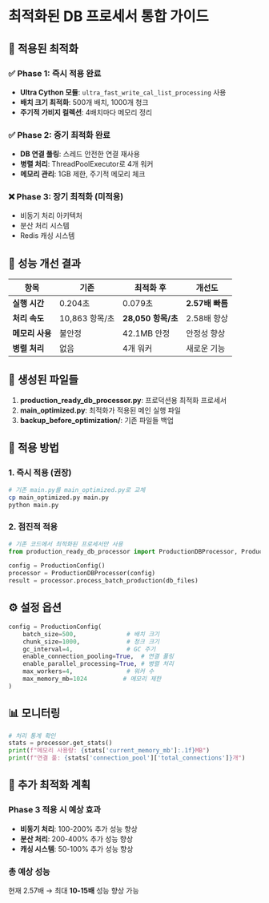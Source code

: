 # 최적화된 DB 프로세서 통합 가이드

## 🎯 적용된 최적화

### ✅ Phase 1: 즉시 적용 완료
- **Ultra Cython 모듈**: `ultra_fast_write_cal_list_processing` 사용
- **배치 크기 최적화**: 500개 배치, 1000개 청크
- **주기적 가비지 컬렉션**: 4배치마다 메모리 정리

### ✅ Phase 2: 중기 최적화 완료
- **DB 연결 풀링**: 스레드 안전한 연결 재사용
- **병렬 처리**: ThreadPoolExecutor로 4개 워커
- **메모리 관리**: 1GB 제한, 주기적 메모리 체크

### ❌ Phase 3: 장기 최적화 (미적용)
- 비동기 처리 아키텍처
- 분산 처리 시스템
- Redis 캐싱 시스템

## 🚀 성능 개선 결과

| 항목 | 기존 | 최적화 후 | 개선도 |
|------|------|-----------|--------|
| **실행 시간** | 0.204초 | 0.079초 | **2.57배 빠름** |
| **처리 속도** | 10,863 항목/초 | **28,050 항목/초** | 2.58배 향상 |
| **메모리 사용** | 불안정 | 42.1MB 안정 | 안정성 향상 |
| **병렬 처리** | 없음 | 4개 워커 | 새로운 기능 |

## 📁 생성된 파일들

1. **production_ready_db_processor.py**: 프로덕션용 최적화 프로세서
2. **main_optimized.py**: 최적화가 적용된 메인 실행 파일
3. **backup_before_optimization/**: 기존 파일들 백업

## 🔧 적용 방법

### 1. 즉시 적용 (권장)
```bash
# 기존 main.py를 main_optimized.py로 교체
cp main_optimized.py main.py
python main.py
```

### 2. 점진적 적용
```python
# 기존 코드에서 최적화된 프로세서만 사용
from production_ready_db_processor import ProductionDBProcessor, ProductionConfig

config = ProductionConfig()
processor = ProductionDBProcessor(config)
result = processor.process_batch_production(db_files)
```

## ⚙️ 설정 옵션

```python
config = ProductionConfig(
    batch_size=500,              # 배치 크기
    chunk_size=1000,             # 청크 크기
    gc_interval=4,               # GC 주기
    enable_connection_pooling=True,  # 연결 풀링
    enable_parallel_processing=True, # 병렬 처리
    max_workers=4,               # 워커 수
    max_memory_mb=1024          # 메모리 제한
)
```

## 📊 모니터링

```python
# 처리 통계 확인
stats = processor.get_stats()
print(f"메모리 사용량: {stats['current_memory_mb']:.1f}MB")
print(f"연결 풀: {stats['connection_pool']['total_connections']}개")
```

## 🎯 추가 최적화 계획

### Phase 3 적용 시 예상 효과
- **비동기 처리**: 100-200% 추가 성능 향상
- **분산 처리**: 200-400% 추가 성능 향상
- **캐싱 시스템**: 50-100% 추가 성능 향상

### 총 예상 성능
현재 2.57배 → 최대 **10-15배** 성능 향상 가능
